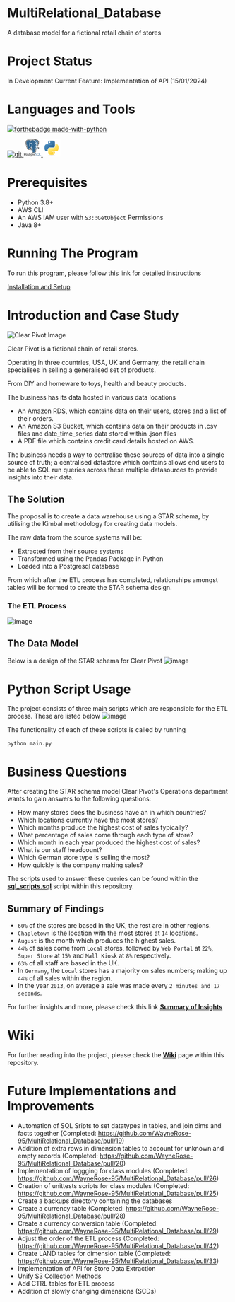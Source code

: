 # MultiRelational_Database
A database model for a fictional retail chain of stores 

# Project Status 
In Development 
Current Feature: Implementation of API (15/01/2024)

<h1 align="left">Languages and Tools</h1>

[![forthebadge made-with-python](http://ForTheBadge.com/images/badges/made-with-python.svg)](https://www.python.org/)

<p align="left">
<a href="https://git-scm.com/" target="_blank" rel="noreferrer"> <img src="https://www.vectorlogo.zone/logos/git-scm/git-scm-icon.svg" alt="git" width="40" height="40"/>
<img src="https://raw.githubusercontent.com/devicons/devicon/master/icons/postgresql/postgresql-original-wordmark.svg" alt="postgresql" width="40" height="40"/> </a> <a href="https://www.python.org" target="_blank" rel="noreferrer"> <img src="https://raw.githubusercontent.com/devicons/devicon/master/icons/python/python-original.svg" alt="python" width="40" height="40"/> </a>  </p>

# Prerequisites
- Python 3.8+
- AWS CLI
- An AWS IAM user with `S3::GetObject` Permissions
- Java 8+

# Running The Program
To run this program, please follow this link for detailed instructions 

[Installation and Setup](https://github.com/WayneRose-95/MultiRelational_Database/wiki/Installation-Setup-and-Instructions)

# Introduction and Case Study 
![Clear Pivot Image](https://github.com/WayneRose-95/MultiRelational_Database/assets/89411656/8906b516-deb4-40ec-83f4-24fea40eabd4)

Clear Pivot is a fictional chain of retail stores. 

Operating in three countries, USA, UK and Germany, the retail chain specialises in selling a generalised set of products. 

From DIY and homeware to toys, health and beauty products. 

The business has its data hosted in various data locations

- An Amazon RDS, which contains data on their users, stores and a list of their orders. 
- An Amazon S3 Bucket, which contains data on their products in .csv files and date_time_series data stored within .json files 
- A PDF file which contains credit card details hosted on AWS. 

The business needs a way to centralise these sources of data into a single source of truth; a centralised datastore which contains allows end users to be able to SQL run queries across these multiple datasources to provide insights into their data. 

## The Solution 
The proposal is to create a data warehouse using a STAR schema, by utilising the Kimbal methodology for creating data models. 

The raw data from the source systems will be:

- Extracted from their source systems 
- Transformed using the Pandas Package in Python  
- Loaded into a Postgresql database

From which after the ETL process has completed, relationships amongst tables will be formed to create the STAR schema design. 

### The ETL Process
![image](https://github.com/WayneRose-95/MultiRelational_Database/assets/89411656/ec88c4c0-f9e4-492a-8ce4-728d2e17757e)


## The Data Model 
Below is a design of the STAR schema for Clear Pivot
![image](https://github.com/user-attachments/assets/14d329f3-8de4-40b0-96a9-5fdc16beb887)


# Python Script Usage
The project consists of three main scripts which are responsible for the ETL process. 
These are listed below
![image](https://github.com/WayneRose-95/MultiRelational_Database/assets/89411656/9e9753b6-a4a7-4bae-9060-89c74ce23a42)


The functionality of each of these scripts is called by running 

````````````````````````````````````
python main.py 
`````````````````````````````````````
# Business Questions 
After creating the STAR schema model Clear Pivot's Operations department wants to gain answers to the following questions: 

- How many stores does the business have an in which countries? 
- Which locations currently have the most stores? 
- Which months produce the highest cost of sales typically? 
- What percentage of sales come through each type of store? 
- Which month in each year produced the highest cost of sales? 
- What is our staff headcount? 
- Which German store type is selling the most? 
- How quickly is the company making sales?

The scripts used to answer these queries can be found within the [**sql_scripts.sql**](https://github.com/WayneRose-95/MultiRelational_Database/blob/main/sql_queries.sql) script within this repository. 

## Summary of Findings 
- `60%` of the stores are based in the UK, the rest are in other regions.
- `Chapletown` is the location with the most stores at `14` locations.
- `August` is the month which produces the highest sales.
- `44%` of sales come from `Local` stores, followed by `Web Portal` at `22%`, `Super Store` at `15%` and `Mall Kiosk` at `8%` respectively.
- `63%` of all staff are based in the UK.
- In `Germany`, the `Local` stores has a majority on sales numbers; making up `44%` of all sales within the region.
- In the year `2013`, on average a sale was made every `2 minutes and 17 seconds`.

For further insights and more, please check this link [**Summary of Insights**](https://github.com/WayneRose-95/MultiRelational_Database/wiki/Summary-of-Insights)

# Wiki
For further reading into the project, please check the [**Wiki**](https://github.com/WayneRose-95/MultiRelational_Database/wiki) page within this repository.  

# Future Implementations and Improvements 

- Automation of SQL Sripts to set datatypes in tables, and join dims and facts together (Completed:  https://github.com/WayneRose-95/MultiRelational_Database/pull/19)
- Addition of extra rows in dimension tables to account for unknown and empty records (Completed: https://github.com/WayneRose-95/MultiRelational_Database/pull/20) 
- Implementation of loggging for class modules (Completed: https://github.com/WayneRose-95/MultiRelational_Database/pull/26)
- Creation of unittests scripts for class modules (Completed: https://github.com/WayneRose-95/MultiRelational_Database/pull/25)
- Create a backups directory containing the databases 
- Create a currency table (Completed: https://github.com/WayneRose-95/MultiRelational_Database/pull/28)
- Create a currency conversion table (Completed: https://github.com/WayneRose-95/MultiRelational_Database/pull/29)
- Adjust the order of the ETL process (Completed: https://github.com/WayneRose-95/MultiRelational_Database/pull/42)
- Create LAND tables for dimension table (Completed: https://github.com/WayneRose-95/MultiRelational_Database/pull/33) 
- Implementation of API for Store Data Extraction
- Unify S3 Collection Methods 
- Add CTRL tables for ETL process
- Addition of slowly changing dimensions (SCDs)




